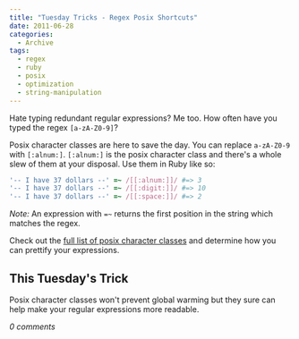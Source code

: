 ```yaml
---
title: "Tuesday Tricks - Regex Posix Shortcuts"
date: 2011-06-28
categories:
  - Archive
tags:
  - regex
  - ruby
  - posix
  - optimization
  - string-manipulation
---
```


Hate typing redundant regular expressions? Me too. How often have you typed the regex `[a-zA-Z0-9]`?

Posix character classes are here to save the day. You can replace `a-zA-Z0-9` with `[:alnum:]`. `[:alnum:]` is the posix character class and there's a whole slew of them at your disposal. Use them in Ruby like so:

```ruby
'-- I have 37 dollars --' =~ /[[:alnum:]]/ #=> 3
'-- I have 37 dollars --' =~ /[[:digit:]]/ #=> 10
'-- I have 37 dollars --' =~ /[[:space:]]/ #=> 2
```

*Note:* An expression with `=~` returns the first position in the string which matches the regex.

Check out the <a href="http://www.regular-expressions.info/posixbrackets.html" target="_blank">full list of posix character classes</a> and determine how you can prettify your expressions.

## This Tuesday's Trick

Posix character classes won't prevent global warming but they sure can help make your regular expressions more readable.

*0 comments*